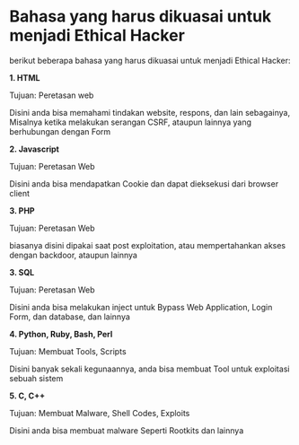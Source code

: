 # Bahasa yang harus dikuasai untuk menjadi Ethical Hacker
berikut beberapa bahasa yang harus dikuasai untuk menjadi Ethical Hacker:

**1. HTML**

Tujuan: Peretasan web

Disini anda bisa memahami tindakan website, respons, dan lain sebagainya, Misalnya ketika melakukan serangan CSRF, ataupun lainnya yang berhubungan dengan Form

**2. Javascript**

Tujuan: Peretasan Web

Disini anda bisa mendapatkan Cookie dan dapat dieksekusi dari browser client

**3. PHP**

Tujuan: Peretasan Web

biasanya disini dipakai saat post exploitation, atau mempertahankan akses dengan backdoor, ataupun lainnya

**3. SQL**

Tujuan: Peretasan Web

Disini anda bisa melakukan inject untuk Bypass Web Application, Login Form, dan database, dan lainnya

**4. Python, Ruby, Bash, Perl**

Tujuan: Membuat Tools, Scripts

Disini banyak sekali kegunaannya, anda bisa membuat Tool untuk exploitasi sebuah sistem

**5. C, C++**

Tujuan: Membuat Malware, Shell Codes, Exploits

Disini anda bisa membuat malware Seperti Rootkits dan lainnya
